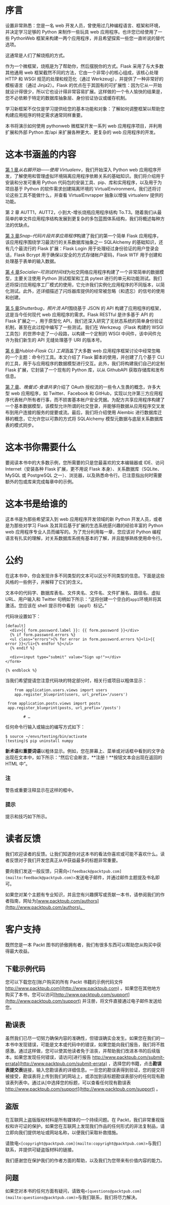 # 序言

设置非常熟悉：您是一名 web 开发人员，曾使用过几种编程语言、框架和环境，并决定学习足够的 Python 来制作一些玩具 web 应用程序。也许您已经使用了一些 PythonWeb 框架来构建一两个应用程序，并且希望探索一些您一直听说的替代选项。

这通常是人们了解烧瓶的方式。

作为一个微框架，烧瓶是为了帮助你，然后摆脱你的方式。Flask 采用了与大多数其他通用 web 框架截然不同的方法，它由一个非常小的核心组成，该核心处理 HTTP 和 WSGI 规范的处理和规范化（通过 Werkzeug），并提供了一种非常好的模板语言（通过 Jinja2）。Flask 的优点在于其固有的可扩展性：因为它从一开始就设计得很少，所以它也设计得非常容易扩展。这样做的一个令人愉快的结果是，您不必依赖于特定的数据库抽象层、身份验证协议或缓存机制。

学习新框架不仅仅是学习提供给您的基本功能和对象：了解如何调整框架以帮助您构建应用程序的特定需求通常同样重要。

本书将演示如何使用 pythonweb 微框架开发一系列 web 应用程序项目，并利用扩展和外部 Python 库/api 来扩展各种更大、更复杂的 web 应用程序的开发。

# 这本书涵盖的内容

[第 1 章](01.html "Chapter 1. Starting on the Right Foot – Using Virtualenv")*从右脚开始——使用 Virtualenv*，我们开始深入 Python web 应用程序开发，了解使用和管理虚拟环境隔离应用程序依赖关系的基础知识。我们将介绍用于安装和分发可重用 Python 代码包的安装工具、pip、库和实用程序，以及用于为项目基于 Python 的软件需求创建隔离环境的 VirtualEnvironment。我们还将讨论这些工具不能做什么，并查看 VirtualEnvrapper 抽象以增强 virtualenv 提供的功能。

第 2 章 AUTT1，AUTT2，小到大-增长烧瓶应用程序结构 To.T3。随着我们从最简单的单文件应用程序结构发展到更复杂的多包蓝图体系结构，我们将概述每种方法的优缺点。

[第 3 章](03.html "Chapter 3. Snap – the Code Snippet Sharing Application")*Snap–代码片段共享应用程序*构建了我们的第一个简单 Flask 应用程序，该应用程序围绕学习最流行的关系数据库抽象之一 SQLAlchemy 的基础知识，还有几个最流行的 Flask 扩展：Flask Login 用于处理经过身份验证的用户登录会话，Flask Bcrypt 用于确保以安全的方式存储帐户密码，Flask WTF 用于创建和处理基于表单的输入数据。

[第 4 章](04.html "Chapter 4. Socializer – the Testable Timeline")*Socialier–可测试时间线*为社交网络应用程序构建了一个非常简单的数据模型，主要关注使用 Python 测试框架和工具 pytest 进行的单元和功能测试。我们还将探讨应用程序工厂模式的使用，它允许我们实例化应用程序的不同版本，以简化测试。此外，还详细描述了闪烁器库提供的经常被忽略（和遗忘）的信号的使用和创建。

[第 5 章](05.html "Chapter 5. Shutterbug, the Photo Stream API")*Shutterbug，照片流 API*围绕基于 JSON 的 API 构建了应用程序的框架，这是当今任何现代 web 应用程序的需求。Flask RESTful 是许多基于 API 的 Flask 扩展之一，用于原型化 API，我们还深入研究了无状态系统的简单身份验证机制，甚至在此过程中编写了一些测试。我们在 Werkzeug（Flask 构建的 WSGI 工具包）的世界中走了一小段路，以构建一个定制的 WSGI 中间件，该中间件允许为我们新生的 API 无缝处理基于 URI 的版本号。

[第 6 章](06.html "Chapter 6. Hublot – Flask CLI Tools")*Hublot–Flask CLI 工具*涵盖了大多数 web 应用程序框架讨论中经常忽略的一个主题：命令行工具。本文介绍了 Flask 脚本的使用，并创建了几个基于 CLI 的工具，用于与应用程序的数据模型进行交互。此外，我们将构建我们自己的定制 Flask 扩展，它封装了一个现有的 Python 库，以从 GithubAPI 获取存储库和发布信息。

[第 7 章](07.html "Chapter 7. Dinnerly – Recipe Sharing")、*晚餐式-食谱共享*介绍了 OAuth 授权流的一些令人生畏的概念，许多大型 web 应用程序，如 Twitter、Facebook 和 GitHub，实现以允许第三方应用程序代表帐户所有者行事，而不损害基本帐户安全凭据。为配方共享应用程序构建了一个基本数据模型，该模型允许所谓的社交登录，并能够将数据从应用程序交叉发布到用户连接的服务的提要或流。最后，我们将介绍使用 Alembic 进行数据库迁移的概念，它允许您以可靠的方式将 SQLAlchemy 模型元数据与底层关系数据库表的模式同步。

# 这本书你需要什么

要阅读本书中的大多数示例，您所需要的只是您最喜欢的文本编辑器或 IDE、访问 Internet（安装各种 Flask 扩展，更不用说 Flask 本身）、关系数据库（SQLite、MySQL 或 PostgreSQL 之一）、浏览器，以及熟悉命令行。已注意指出何时需要额外的包或库来完成每章中的示例。

# 这本书是给谁的

这本书是为那些希望深入到 web 应用程序开发领域的新 Python 开发人员，或者是为那些对学习 Flask 及其背后基于扩展的生态系统感兴趣的经验丰富的 Python web 应用程序专业人员而编写的。为了充分利用每一章，您应该对 Python 编程语言有扎实的理解，对关系数据库系统有基本的了解，并且能够熟练使用命令行。

# 公约

在这本书中，你会发现许多不同类型的文本可以区分不同类型的信息。下面是这些风格的一些例子，并解释了它们的含义。

文本中的代码字、数据库表名、文件夹名、文件名、文件扩展名、路径名、虚拟 URL、用户输入和 Twitter 句柄如下所示：“这将创建一个空白的`app1`环境并将其激活。您应该在 shell 提示符中看到（app1）标记。”

代码块设置如下：

```
[default]
  <div>{{ form.password.label }}: {{ form.password }}</div>
  {% if form.password.errors %}
  <ul class="errors">{% for error in form.password.errors %}<li>{{ error }}</li>{% endfor %}</ul>
  {% endif %}

  <div><input type="submit" value="Sign up!"></div>
</form>

{% endblock %}
```

当我们希望提请您注意代码块的特定部分时，相关行或项目以粗体显示：

```
    from application.users.views import users
    app.register_blueprint(users, url_prefix='/users')

 from application.posts.views import posts
 app.register_blueprint(posts, url_prefix='/posts')

        # …
```

任何命令行输入或输出的编写方式如下：

```
$ source ~/envs/testing/bin/activate
(testing)$ pip uninstall numpy

```

**新术语**和**重要词语**以粗体显示。例如，您在屏幕上、菜单或对话框中看到的文字会出现在文本中，如下所示：“然后它会断言，**注册！**按钮文本会出现在返回的 HTML 中”。

### 注

警告或重要注释显示在这样的框中。

### 提示

提示和技巧如下所示。

# 读者反馈

我们欢迎读者的反馈。让我们知道你对这本书的看法你喜欢或可能不喜欢什么。读者反馈对于我们开发您真正从中获益最多的标题非常重要。

要向我们发送一般反馈，只需向`<[feedback@packtpub.com](mailto:feedback@packtpub.com)>`发送电子邮件，并通过邮件主题提及书名即可。

如果您对某个主题有专业知识，并且您有兴趣撰写或贡献一本书，请参阅我们的作者指南，网址为[www.packtpub.com/authors](http://www.packtpub.com/authors)。

# 客户支持

既然您是一本 Packt 图书的骄傲拥有者，我们有很多东西可以帮助您从购买中获得最大收益。

## 下载示例代码

您可以下载您在[账户购买的所有 Packt 书籍的示例代码文件 http://www.packtpub.com](http://www.packtpub.com) 。如果您在其他地方购买了本书，您可以访问[http://www.packtpub.com/support](http://www.packtpub.com/support) 并注册，将文件直接通过电子邮件发送给您。

## 勘误表

虽然我们已尽一切努力确保内容的准确性，但错误确实会发生。如果您在我们的一本书中发现错误，可能是文本或代码中的错误，如果您能向我们报告，我们将不胜感激。通过这样做，您可以使其他读者免于沮丧，并帮助我们改进本书的后续版本。如果您发现任何错误，请访问[进行报告 http://www.packtpub.com/submit-errata](http://www.packtpub.com/submit-errata) ，选择您的书籍，点击**勘误表提交表**链接，输入您勘误表的详细信息。一旦您的勘误表得到验证，您的提交将被接受，勘误表将上传到我们的网站上，或添加到该标题勘误表部分的任何现有勘误表列表中。通过从[中选择您的标题，可以查看任何现有勘误表 http://www.packtpub.com/support](http://www.packtpub.com/support) 。

## 盗版

在互联网上盗版版权材料是所有媒体的一个持续问题。在 Packt，我们非常重视版权和许可证的保护。如果您在互联网上发现我们作品的任何形式的非法复制品，请立即向我们提供地址或网站名称，以便我们采取补救措施。

请致电`<[copyright@packtpub.com](mailto:copyright@packtpub.com)>`与我们联系，并提供可疑盗版材料的链接。

我们感谢您在保护我们的作者方面的帮助，以及我们为您带来有价值内容的能力。

## 问题

如果您对本书的任何方面有疑问，请致电`<[questions@packtpub.com](mailto:questions@packtpub.com)>`与我们联系，我们将尽力解决。